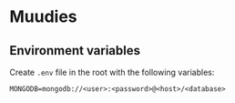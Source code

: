 # Muudies

## Environment variables

Create `.env` file in the root with the following variables:

```
MONGODB=mongodb://<user>:<password>@<host>/<database>
```
